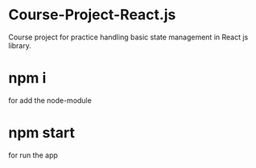 # Course-Project-React.js

Course project for practice handling basic state management in React js library. 


# npm i 

for add the node-module 

# npm start

for run the app 
